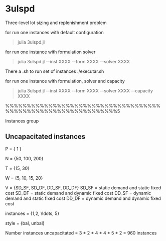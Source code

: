 # 3ulspd

Three-level lot sizing and replenishment problem

for run one instances with default configuration
> julia 3ulspd.jl

for run one instance with formulation solver
> julia 3ulspd.jl --inst XXXX --form XXXX --solver XXXX

There a .sh to run set of instances
./executar.sh

for run one instance with formulation, solver and capacity
> julia 3ulspd.jl --inst XXXX --form XXXX --solver XXXX --capacity XXXX

%%%%%%%%%%%%%%%%%%%%%%%%%%%%%%%%%%%%%%%%%%%%%%%%%%%%%%%%%%%%%%5

Instances group

## Uncapacitated instances

P = { 1 }

N = {50, 100, 200}

T = {15, 30}

W = {5, 10, 15, 20}

V = {SD_SF, SD_DF, DD_SF, DD_DF}
SD_SF = static demand and static fixed cost
SD_DF = static demand and dynamic fixed cost
DD_SF = dynamic demand and static fixed cost
DD_DF = dynamic demand and dynamic fixed cost

instances = {1,2, \ldots, 5}

style = {bal, unbal}

Number instances uncapacitated = 3 * 2 * 4 * 4 * 5 * 2 = 960 instances 
